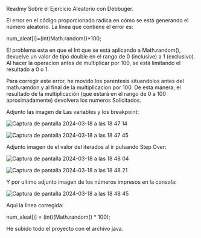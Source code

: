 Readmy Sobre el Ejercicio Aleatorio con Debbuger.

El error en el código proporcionado radica en cómo se está generando el número aleatorio. La línea que contiene el error es:

num_aleat[i]=(int)Math.random()*100;

El problema esta en que el Int que se está aplicando a Math.random(), devuelve un valor de tipo double en el rango de 0 (inclusive) a 1 (exclusivo). Al hacer la operacion antes de multiplicar por 100, se está limitando el resultado a 0 o 1.

Para corregir este error, he movido los parentesis situandolos antes del math.ramdon y al final de la multiplicacion por 100. De esta manera, el resultado de la multiplicación (que estará en el rango de 0 a 100 aproximadamente) devolvera los numeros Solicitados.

Adjunto las imagen de Las variables y los breakpoint:


![Captura de pantalla 2024-03-18 a las 18 47 14](https://github.com/kion1000/aleatorios/assets/150617180/a1223e53-4329-497b-aefe-9e217abaa724)

![Captura de pantalla 2024-03-18 a las 18 47 45](https://github.com/kion1000/aleatorios/assets/150617180/48374d59-ae27-44c5-83e5-e26934f31ef4)


Adjunto imagen de el valor del iterados al ir pulsando Step Over:


![Captura de pantalla 2024-03-18 a las 18 48 04](https://github.com/kion1000/aleatorios/assets/150617180/f477ef1a-bbb6-47de-b1a1-6c57c51450ed)


![Captura de pantalla 2024-03-18 a las 18 48 21](https://github.com/kion1000/aleatorios/assets/150617180/da32a773-3114-481f-ad06-3434f78b7656)


Y por ultimo adjunto imagen de los números impresos en la consola:

![Captura de pantalla 2024-03-18 a las 18 48 45](https://github.com/kion1000/aleatorios/assets/150617180/0ab0e246-2a7f-4b20-a4b1-5a4f86a96658)

Aqui la linea corregida:

num_aleat[i] = (int)(Math.random() * 100);

He subido todo el proyecto con el archivo java.
